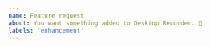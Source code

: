 ```yaml
---
name: Feature request
about: You want something added to Desktop Recorder. 🎉
labels: 'enhancement'
---
```


